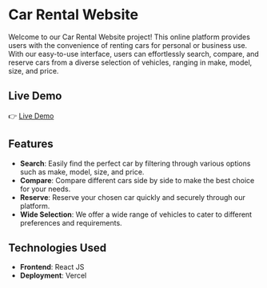 # Car Rental Website

Welcome to our Car Rental Website project! This online platform provides users with the convenience of renting cars for personal or business use. With our easy-to-use interface, users can effortlessly search, compare, and reserve cars from a diverse selection of vehicles, ranging in make, model, size, and price.

## Live Demo

👉 [Live Demo](https://car-rental-mocha-two.vercel.app/)

## Features

- **Search**: Easily find the perfect car by filtering through various options such as make, model, size, and price.
- **Compare**: Compare different cars side by side to make the best choice for your needs.
- **Reserve**: Reserve your chosen car quickly and securely through our platform.
- **Wide Selection**: We offer a wide range of vehicles to cater to different preferences and requirements.

## Technologies Used

- **Frontend**: React JS
- **Deployment**: Vercel


